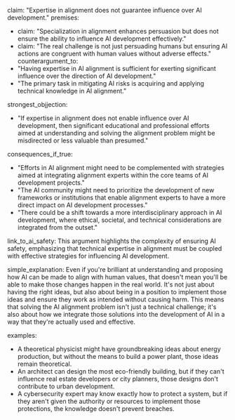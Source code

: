 claim: "Expertise in alignment does not guarantee influence over AI development."
premises:
  - claim: "Specialization in alignment enhances persuasion but does not ensure the ability to influence AI development effectively."
  - claim: "The real challenge is not just persuading humans but ensuring AI actions are congruent with human values without adverse effects."
counterargument_to:
  - "Having expertise in AI alignment is sufficient for exerting significant influence over the direction of AI development."
  - "The primary task in mitigating AI risks is acquiring and applying technical knowledge in AI alignment."

strongest_objjection:
  - "If expertise in alignment does not enable influence over AI development, then significant educational and professional efforts aimed at understanding and solving the alignment problem might be misdirected or less valuable than presumed."

consequences_if_true:
  - "Efforts in AI alignment might need to be complemented with strategies aimed at integrating alignment experts within the core teams of AI development projects."
  - "The AI community might need to prioritize the development of new frameworks or institutions that enable alignment experts to have a more direct impact on AI development processes."
  - "There could be a shift towards a more interdisciplinary approach in AI development, where ethical, societal, and technical considerations are integrated from the outset."

link_to_ai_safety: This argument highlights the complexity of ensuring AI safety, emphasizing that technical expertise in alignment must be coupled with effective strategies for influencing AI development.

simple_explanation: Even if you're brilliant at understanding and proposing how AI can be made to align with human values, that doesn't mean you'll be able to make those changes happen in the real world. It's not just about having the right ideas, but also about being in a position to implement those ideas and ensure they work as intended without causing harm. This means that solving the AI alignment problem isn't just a technical challenge; it's also about how we integrate those solutions into the development of AI in a way that they're actually used and effective.

examples:
  - A theoretical physicist might have groundbreaking ideas about energy production, but without the means to build a power plant, those ideas remain theoretical.
  - An architect can design the most eco-friendly building, but if they can't influence real estate developers or city planners, those designs don't contribute to urban development.
  - A cybersecurity expert may know exactly how to protect a system, but if they aren't given the authority or resources to implement those protections, the knowledge doesn't prevent breaches.